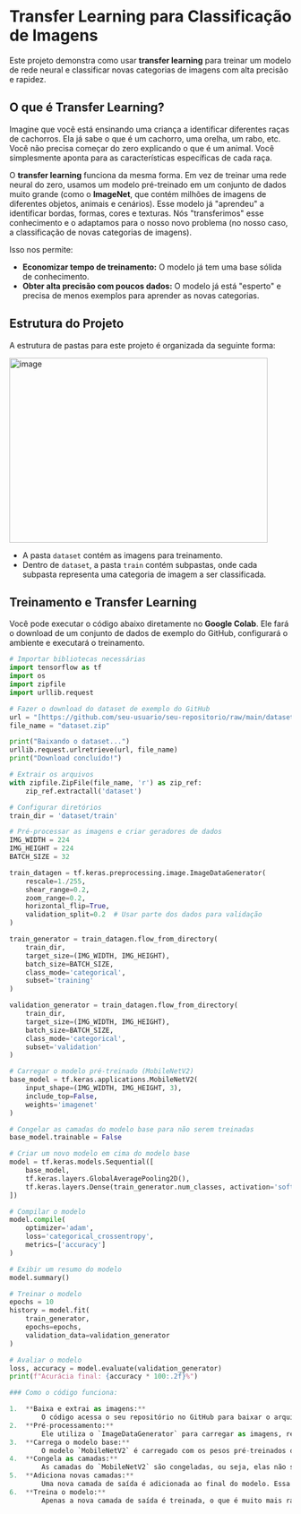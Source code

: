 # Transfer Learning para Classificação de Imagens

Este projeto demonstra como usar **transfer learning** para treinar um modelo de rede neural e classificar novas categorias de imagens com alta precisão e rapidez.

## O que é Transfer Learning?

Imagine que você está ensinando uma criança a identificar diferentes raças de cachorros. Ela já sabe o que é um cachorro, uma orelha, um rabo, etc. Você não precisa começar do zero explicando o que é um animal. Você simplesmente aponta para as características específicas de cada raça.

O **transfer learning** funciona da mesma forma. Em vez de treinar uma rede neural do zero, usamos um modelo pré-treinado em um conjunto de dados muito grande (como o **ImageNet**, que contém milhões de imagens de diferentes objetos, animais e cenários). Esse modelo já "aprendeu" a identificar bordas, formas, cores e texturas. Nós "transferimos" esse conhecimento e o adaptamos para o nosso novo problema (no nosso caso, a classificação de novas categorias de imagens).

Isso nos permite:

* **Economizar tempo de treinamento:** O modelo já tem uma base sólida de conhecimento.
* **Obter alta precisão com poucos dados:** O modelo já está "esperto" e precisa de menos exemplos para aprender as novas categorias.

## Estrutura do Projeto

A estrutura de pastas para este projeto é organizada da seguinte forma:

<img width="461" height="330" alt="image" src="https://github.com/user-attachments/assets/1198cbe1-3436-49a5-a253-d8424fcc030e" />



* A pasta `dataset` contém as imagens para treinamento.
* Dentro de `dataset`, a pasta `train` contém subpastas, onde cada subpasta representa uma categoria de imagem a ser classificada.

## Treinamento e Transfer Learning

Você pode executar o código abaixo diretamente no **Google Colab**. Ele fará o download de um conjunto de dados de exemplo do GitHub, configurará o ambiente e executará o treinamento.

```python
# Importar bibliotecas necessárias
import tensorflow as tf
import os
import zipfile
import urllib.request

# Fazer o download do dataset de exemplo do GitHub
url = "[https://github.com/seu-usuario/seu-repositorio/raw/main/dataset.zip](https://github.com/seu-usuario/seu-repositorio/raw/main/dataset.zip)"
file_name = "dataset.zip"

print("Baixando o dataset...")
urllib.request.urlretrieve(url, file_name)
print("Download concluído!")

# Extrair os arquivos
with zipfile.ZipFile(file_name, 'r') as zip_ref:
    zip_ref.extractall('dataset')

# Configurar diretórios
train_dir = 'dataset/train'

# Pré-processar as imagens e criar geradores de dados
IMG_WIDTH = 224
IMG_HEIGHT = 224
BATCH_SIZE = 32

train_datagen = tf.keras.preprocessing.image.ImageDataGenerator(
    rescale=1./255,
    shear_range=0.2,
    zoom_range=0.2,
    horizontal_flip=True,
    validation_split=0.2  # Usar parte dos dados para validação
)

train_generator = train_datagen.flow_from_directory(
    train_dir,
    target_size=(IMG_WIDTH, IMG_HEIGHT),
    batch_size=BATCH_SIZE,
    class_mode='categorical',
    subset='training'
)

validation_generator = train_datagen.flow_from_directory(
    train_dir,
    target_size=(IMG_WIDTH, IMG_HEIGHT),
    batch_size=BATCH_SIZE,
    class_mode='categorical',
    subset='validation'
)

# Carregar o modelo pré-treinado (MobileNetV2)
base_model = tf.keras.applications.MobileNetV2(
    input_shape=(IMG_WIDTH, IMG_HEIGHT, 3),
    include_top=False,
    weights='imagenet'
)

# Congelar as camadas do modelo base para não serem treinadas
base_model.trainable = False

# Criar um novo modelo em cima do modelo base
model = tf.keras.models.Sequential([
    base_model,
    tf.keras.layers.GlobalAveragePooling2D(),
    tf.keras.layers.Dense(train_generator.num_classes, activation='softmax')
])

# Compilar o modelo
model.compile(
    optimizer='adam',
    loss='categorical_crossentropy',
    metrics=['accuracy']
)

# Exibir um resumo do modelo
model.summary()

# Treinar o modelo
epochs = 10
history = model.fit(
    train_generator,
    epochs=epochs,
    validation_data=validation_generator
)

# Avaliar o modelo
loss, accuracy = model.evaluate(validation_generator)
print(f"Acurácia final: {accuracy * 100:.2f}%")

### Como o código funciona:

1.  **Baixa e extrai as imagens:**
        O código acessa o seu repositório no GitHub para baixar o arquivo zip com as imagens.
2.  **Pré-processamento:**
        Ele utiliza o `ImageDataGenerator` para carregar as imagens, redimensioná-las e aplicar técnicas de **data augmentation** (aumentar artificialmente o número de imagens com rotações, zoom, etc.).
3.  **Carrega o modelo base:**
        O modelo `MobileNetV2` é carregado com os pesos pré-treinados do ImageNet.
4.  **Congela as camadas:**
        As camadas do `MobileNetV2` são congeladas, ou seja, elas não serão alteradas durante o treinamento. Isso preserva o conhecimento que o modelo já tem.
5.  **Adiciona novas camadas:**
        Uma nova camada de saída é adicionada ao final do modelo. Essa camada é responsável por aprender a classificar as novas categorias de imagens.
6.  **Treina o modelo:**
        Apenas a nova camada de saída é treinada, o que é muito mais rápido e eficiente.
